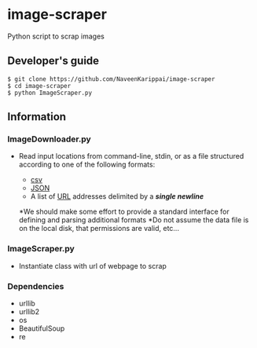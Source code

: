 # image-scraper
Python script to scrap images 

## Developer's guide
```
$ git clone https://github.com/NaveenKarippai/image-scraper
$ cd image-scraper
$ python ImageScraper.py
```

## Information

### ImageDownloader.py
* Read input locations from command-line, stdin, or as a file structured according to one of the following formats:
    * [csv](https://en.wikipedia.org/wiki/Comma-separated_values)
    * [JSON](https://en.wikipedia.org/wiki/JSON)
    * A list of [URL](https://en.wikipedia.org/wiki/Uniform_resource_locator) addresses delimited by a ***single newline***

    *We should make some effort to provide a standard interface for defining and parsing additional formats
    *Do not assume the data file is on the local disk, that permissions are valid, etc...

### ImageScraper.py
* Instantiate class with url of webpage to scrap

### Dependencies
* urllib
* urllib2
* os
* BeautifulSoup
* re

